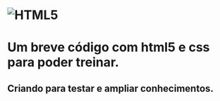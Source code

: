 # ![HTML5](https://img.shields.io/badge/HTML5-E34F26?style=for-the-badge&logo=html5&logoColor=white)


# Um breve código com html5 e css para poder treinar.
## Criando para testar e ampliar conhecimentos.
